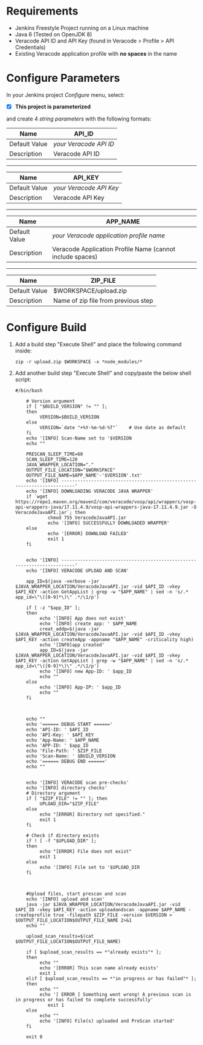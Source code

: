 # Requirements

- Jenkins Freestyle Project running on a Linux machine
- Java 8 (Tested on OpenJDK 8)	
- Veracode API ID and API Key (found in Veracode > Profile > API Credentials)
- Existing Veracode application profile with **no spaces** in the name

# Configure Parameters
In your Jenkins project *Configure* menu, select:
- [x] **This project is parameterized**

and create 4 *string parameters* with the following formats:

| Name          | API_ID                 |
|---------------|------------------------|
| Default Value | *your Veracode API ID* |
| Description   | Veracode API ID        |
---
| Name          | API_KEY                 |
|---------------|------------------------|
| Default Value | *your Veracode API Key* |
| Description   | Veracode API Key        |
---
| Name          | APP_NAME               |
|---------------|------------------------|
| Default Value | *your Veracode application profile name* |
| Description   | Veracode Application Profile Name (cannot include spaces)        |
---
| Name          | ZIP_FILE               |
|---------------|------------------------|
| Default Value | $WORKSPACE/upload.zip|
| Description   | Name of zip file from previous step      |

# Configure Build
1. Add a build step "Execute Shell" and place the following command inside:
	~~~
	zip -r upload.zip $WORKSPACE -x *node_modules/*
	~~~

3. Add another build step "Execute Shell" and copy/paste the below shell script:
	~~~
	#/bin/bash

        # Version argument
        if [ "$BUILD_VERSION" != "" ];
        then
             VERSION=$BUILD_VERSION
        else
             VERSION=`date "+%Y-%m-%d-%T"`    # Use date as default
        fi
        echo '[INFO] Scan-Name set to '$VERSION
        echo ""

        PRESCAN_SLEEP_TIME=60
        SCAN_SLEEP_TIME=120
        JAVA_WRAPPER_LOCATION="."
        OUTPUT_FILE_LOCATION="$WORKSPACE"
        OUTPUT_FILE_NAME=$APP_NAME'-'$VERSION'.txt'
        echo '[INFO] ------------------------------------------------------------------------'
        echo '[INFO] DOWNLOADING VERACODE JAVA WRAPPER'
        if `wget https://repo1.maven.org/maven2/com/veracode/vosp/api/wrappers/vosp-api-wrappers-java/17.11.4.9/vosp-api-wrappers-java-17.11.4.9.jar -O VeracodeJavaAPI.jar`; then
                chmod 755 VeracodeJavaAPI.jar
                echo '[INFO] SUCCESSFULLY DOWNLOADED WRAPPER'
        else
                echo '[ERROR] DOWNLOAD FAILED'
                exit 1
        fi


        echo '[INFO] ------------------------------------------------------------------------'
        echo '[INFO] VERACODE UPLOAD AND SCAN'

        app_ID=$(java -verbose -jar $JAVA_WRAPPER_LOCATION/VeracodeJavaAPI.jar -vid $API_ID -vkey $API_KEY -action GetAppList | grep -w "$APP_NAME" | sed -n 's/.* app_id=\"\([0-9]*\)\" .*/\1/p')

        if [ -z "$app_ID" ];
        then
             echo '[INFO] App does not exist'
             echo '[INFO] create app: ' $APP_NAME
             creat_addp=$(java -jar $JAVA_WRAPPER_LOCATION/VeracodeJavaAPI.jar -vid $API_ID -vkey $API_KEY -action createApp -appname "$APP_NAME" -criticality high)
             echo '[INFO]app created'
             app_ID=$(java -jar $JAVA_WRAPPER_LOCATION/VeracodeJavaAPI.jar -vid $API_ID -vkey $API_KEY -action GetAppList | grep -w "$APP_NAME" | sed -n 's/.* app_id=\"\([0-9]*\)\" .*/\1/p')
             echo '[INFO] new App-ID: ' $app_ID
             echo ""
        else
             echo '[INFO] App-IP: ' $app_ID
             echo ""
        fi



        echo ""
        echo '====== DEBUG START ======'
        echo 'API-ID: ' $API_ID
        echo 'API-Key: ' $API_KEY
        echo 'App-Name: ' $APP_NAME
        echo 'APP-ID: ' $app_ID
        echo 'File-Path: ' $ZIP_FILE
        echo 'Scan-Name: ' $BUILD_VERSION
        echo '====== DEBUG END ======'
        echo ""


        echo '[INFO] VERACODE scan pre-checks'
        echo '[INFO] directory checks'
        # Directory argument
        if [ "$ZIP_FILE" != "" ]; then
             UPLOAD_DIR="$ZIP_FILE"
        else
             echo "[ERROR] Directory not specified."
             exit 1
        fi

        # Check if directory exists
        if ! [ -f "$UPLOAD_DIR" ];
        then
             echo "[ERROR] File does not exist"
             exit 1
        else
             echo '[INFO] File set to '$UPLOAD_DIR
        fi

    

        #Upload files, start prescan and scan
        echo '[INFO] upload and scan'
        java -jar $JAVA_WRAPPER_LOCATION/VeracodeJavaAPI.jar -vid $API_ID -vkey $API_KEY -action uploadandscan -appname $APP_NAME -createprofile true -filepath $ZIP_FILE -version $VERSION > $OUTPUT_FILE_LOCATION$OUTPUT_FILE_NAME 2>&1
        echo ""

        upload_scan_results=$(cat $OUTPUT_FILE_LOCATION$OUTPUT_FILE_NAME)

        if [ $upload_scan_results == *"already exists"* ];
        then
             echo ""
             echo '[ERROR] This scan name already exists'
             exit 1
        elif [ $upload_scan_results == *"in progress or has failed"* ];
        then
             echo ""
             echo '[ ERROR ] Something went wrong! A previous scan is in progress or has failed to complete successfully'
                exit 1
        else
             echo ""
             echo '[INFO] File(s) uploaded and PreScan started'
        fi

        exit 0
	~~~
